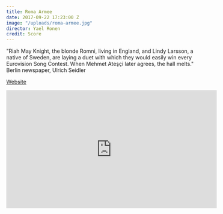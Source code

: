 ```yaml
---
title: Roma Armee
date: 2017-09-22 17:23:00 Z
image: "/uploads/roma-armee.jpg"
director: Yael Ronen
credit: Score
---
```


"Riah May Knight, the blonde Romni, living in England, and Lindy Larsson, a native of Sweden, are laying a duet with which they would easily win every Eurovision Song Contest. When Mehmet Ateşçi later agrees, the hall melts."
Berlin newspaper, Ulrich Seidler

[Website](http://www.gorki.de/en/roma-armee)

<div class="responsive-embed  widescreen">
<iframe width="560" height="315" src="https://www.youtube.com/embed/_UDJDLZJ8Uc" frameborder="0" allowfullscreen></iframe>
</div>